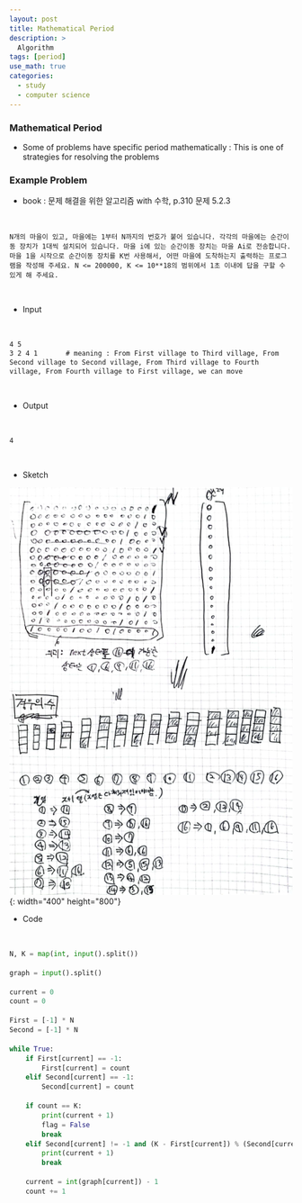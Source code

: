 ```yaml
---
layout: post
title: Mathematical Period
description: >
  Algorithm
tags: [period]
use_math: true
categories:
  - study
  - computer science
---
```

### Mathematical Period
* Some of problems have specific period mathematically : This is one of strategies for resolving the problems

### Example Problem
* book : 문제 해결을 위한 알고리즘 with 수학, p.310 문제 5.2.3

<br>

~~~
N개의 마을이 있고, 마을에는 1부터 N까지의 번호가 붙어 있습니다. 각각의 마을에는 순간이동 장치가 1대씩 설치되어 있습니다. 마을 i에 있는 순간이동 장치는 마을 Ai로 전송합니다. 마을 1을 시작으로 순간이동 장치를 K번 사용해서, 어떤 마을에 도착하는지 출력하는 프로그램을 작성해 주세요. N <= 200000, K <= 10**18의 범위에서 1초 이내에 답을 구할 수 있게 해 주세요.
~~~

<br>

* Input

<br>


~~~
4 5
3 2 4 1       # meaning : From First village to Third village, From Second village to Second village, From Third village to Fourth village, From Fourth village to First village, we can move
~~~

<br>

* Output

<br>

~~~
4
~~~

<br>

* Sketch

![그림1](https://github.com/hyun-jin891/hyun-jin891.github.io/blob/master/assets/img/163.png?raw=true){: width="400" height="800"}<br>

* Code

<br>

~~~python
N, K = map(int, input().split())

graph = input().split()

current = 0
count = 0

First = [-1] * N
Second = [-1] * N

while True:
    if First[current] == -1:
        First[current] = count
    elif Second[current] == -1:
        Second[current] = count

    if count == K:
        print(current + 1)
        flag = False
        break
    elif Second[current] != -1 and (K - First[current]) % (Second[current] - First[current]) == 0:
        print(current + 1)
        break

    current = int(graph[current]) - 1
    count += 1


~~~

<br>
